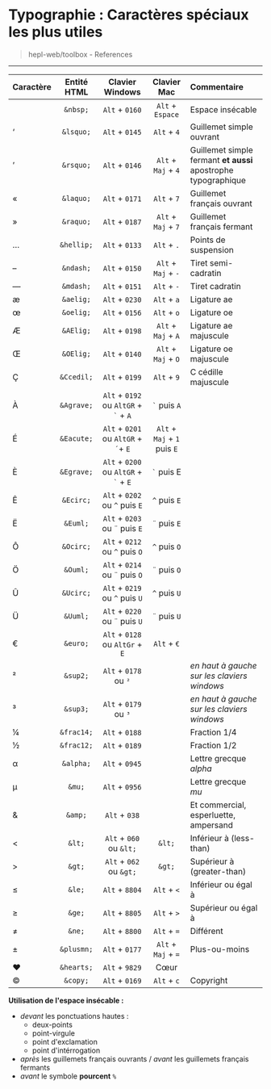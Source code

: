 # Typographie : Caractères spéciaux les plus utiles

> hepl-web/toolbox - References

* * *

| Caractère | Entité HTML | Clavier Windows | Clavier Mac | Commentaire |
|:----------|:-----------:|:-------------------------:|:---------------------:|:------------|
| &nbsp; | `&nbsp;` | `Alt` + `0160` | `Alt` + `Espace` | Espace insécable |
| &lsquo; | `&lsquo;` | `Alt` + `0145` | `Alt` + `4` | Guillemet simple ouvrant |
| &rsquo; | `&rsquo;` | `Alt` + `0146` | `Alt` + `Maj` + `4` | Guillemet simple fermant **et aussi** apostrophe typographique |
| &laquo; | `&laquo;` | `Alt` + `0171` | `Alt` + `7` | Guillemet français ouvrant |
| &raquo; | `&raquo;` | `Alt` + `0187` | `Alt` + `Maj` + `7` | Guillemet français fermant |
| &hellip; | `&hellip;` | `Alt` + `0133` | `Alt` + `.` | Points de suspension |
| &ndash; | `&ndash;` | `Alt` + `0150` | `Alt` + `Maj` + `-` | Tiret semi-cadratin |
| &mdash; | `&mdash;` | `Alt` + `0151` | `Alt` + `-` | Tiret cadratin |
| &aelig; | `&aelig;` | `Alt` + `0230` | `Alt` + `a` | Ligature ae |
| &oelig; | `&oelig;` | `Alt` + `0156` | `Alt` + `o` | Ligature oe |
| &AElig; | `&AElig;` | `Alt` + `0198` | `Alt` + `Maj` + `A` | Ligature ae majuscule |
| &OElig; | `&OElig;` | `Alt` + `0140` | `Alt` + `Maj` + `O` | Ligature oe majuscule |
| &Ccedil; | `&Ccedil;` | `Alt` + `0199` | `Alt` + `9` | C cédille majuscule |
| &Agrave; | `&Agrave;` | `Alt` + `0192` ou `AltGR` + ``` ` ``` + `A` | ``` ` ``` puis `A` | |
| &Eacute; | `&Eacute;` | `Alt` + `0201` ou `AltGR` + `´`+ `E` | `Alt` + `Maj` + `1` puis `E` | |
| &Egrave; | `&Egrave;` | `Alt` + `0200` ou `AltGR` + ``` ` ``` + `E` | ``` ` ``` puis E | |
| &Ecirc; | `&Ecirc;` | `Alt` + `0202` ou `^` puis `E` | `^` puis `E` | |
| &Euml; | `&Euml;` | `Alt` + `0203` ou `¨` puis `E` | `¨` puis `E` | |
| &Ocirc; | `&Ocirc;` | `Alt` + `0212` ou `^` puis `O` | `^` puis `O` | |
| &Ouml; | `&Ouml;` | `Alt` + `0214` ou `¨` puis `O` | `¨` puis `O` | |
| &Ucirc; | `&Ucirc;` | `Alt` + `0219` ou `^` puis `U` | `^` puis `U` | |
| &Uuml; | `&Uuml;` | `Alt` + `0220` ou `¨` puis `U` | `¨` puis `U` | |
| &euro; | `&euro;` | `Alt` + `0128` ou `AltGr` + `E` | `Alt` + `€` | |
| &sup2; | `&sup2;` | `Alt` + `0178` ou `²` | | _en haut à gauche sur les claviers windows_ |
| &sup3; | `&sup3;` | `Alt` + `0179` ou `³` | | _en haut à gauche sur les claviers windows_ |
| &frac14; | `&frac14;` | `Alt` + `0188` | | Fraction 1/4 |
| &frac12; | `&frac12;` | `Alt` + `0189` | | Fraction 1/2 |
| &alpha; | `&alpha;` | `Alt` + `0945` | | Lettre grecque _alpha_ |
| &mu; | `&mu;` | `Alt` + `0956` | | Lettre grecque _mu_ |
| &amp; | `&amp;` | `Alt` + `038` | | Et commercial, esperluette, ampersand |
| &lt; | `&lt;` | `Alt` + `060` ou `&lt;` | `&lt;` | Inférieur à (less-than) |
| &gt; | `&gt;` | `Alt` + `062` ou `&gt;` | `&gt;` | Supérieur à (greater-than) |
| &le; | `&le;` | `Alt` + `8804` | `Alt` + `<` | Inférieur ou égal à |
| &ge; | `&ge;` | `Alt` + `8805` | `Alt` + `>` | Supérieur ou égal à |
| &ne; | `&ne;` | `Alt` + `8800` | `Alt` + `=` | Différent |
| &plusmn; | `&plusmn;` | `Alt` + `0177` | `Alt` + `Maj` + `=` | Plus-ou-moins |
| &hearts; | `&hearts;` | `Alt` + `9829` | Cœur |
| &copy; | `&copy;` | `Alt` + `0169` | `Alt` + `c` | Copyright |

**Utilisation de l'espace insécable :**

* _devant_ les ponctuations hautes :
    * deux-points
    * point-virgule
    * point d'exclamation
    * point d'intérrogation
* _après_ les guillemets français ouvrants / _avant_ les guillemets français fermants
* _avant_ le symbole **pourcent** `%`
